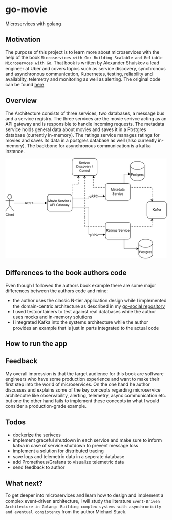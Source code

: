 # go-movie
Microservices with golang

## Motivation
The purpose of this project is to learn more about microservices with the help of the book `Microservices with Go: Building Scalable and Reliable Microservces with Go`. That book is written by Alexander Shuiskov a lead engineer at Uber and covers topics such as service discovery, synchronous and asynchronous communication, Kubernetes, testing, reliability and availablity, telemetry and monitoring as well as alerting.
The original code can be found [here](https://github.com/PacktPublishing/Microservices-with-Go)

## Overview
The Architecture consists of three services, two databases, a message bus and a service registry. The three services are the movie serivce acting as an API gateway and is responsible to handle incoming requests. The metadata service holds general data about movies and saves it in a Postgres database (currently in-memory). The ratings service manages ratings for movies and saves its data in a postgres database as well (also currently in-memory). The backbone for asynchronous communication is a kafka instance.

![Diagram of the architecture](/diagram.drawio.png)

## Differences to the book authors code
Even though I followed the authors book example there are some major differences between the authors code and mine:
- the author uses the classic N-tier application design while I implemented the domain-centric architecture as described in my [go-social repository](https://github.com/karaMuha/go-social)
- I used testcontainers to test against real databases while the author uses mocks and in-memory solutions
- I integrated Kafka into the systems architecture while the author provides an example that is just in parts integrated to the actual code

## How to run the app

## Feedback
My overall impression is that the target audience for this book are software engineers who have some production experience and want to make their first step into the world of microservices. On the one hand he author discusses and explains some of the key concepts regarding microservice architecutre like observability, alerting, telemetry, async communication etc. but one the other hand fails to implement these concepts in what I would consider a production-grade example.

## Todos
- dockerize the serivces
- implement graceful shutdown in each service and make sure to inform kafka in case of service shutdown to prevent message loss
- implement a solution for distributed tracing
- save logs and telemetric data in a seperate database
- add Prometheus/Grafana to visualize telemetric data
- send feedback to author

## What next?
To get deeper into microservices and learn how to design and implement a complex event-driven architecture, I will study the literature `Event-Driven Architecture in Golang: Building complex systems with asynchronicity and eventual consistency` from the author Michael Stack.